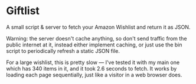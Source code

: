 # Giftlist

A small script & server to fetch your Amazon Wishlist and return it as JSON.

Warning: the server doesn't cache anything, so don't send traffic from the public internet at it, instead either implement caching, or just use the bin script to periodically refresh a static JSON file.

For a large wishlist, this is pretty slow — I've tested it with my main one which has 340 items in it, and it took 2.6 seconds to fetch. It works by loading each page sequentially, just like a visitor in a web browser does.
